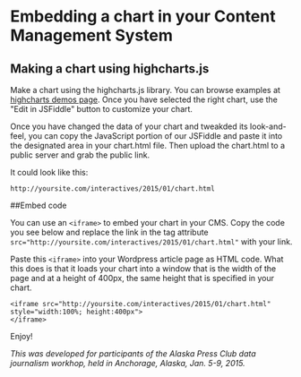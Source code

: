 # Embedding a chart in your Content Management System

## Making a chart using highcharts.js

Make a chart using the highcharts.js library. You can browse examples at [highcharts demos page](http://www.highcharts.com/demo). Once you have selected the right chart, use the "Edit in JSFiddle" button to customize your chart.

Once you have changed the data of your chart and tweakded its look-and-feel, you can copy the JavaScript portion of our JSFiddle and paste it into the designated area in your chart.html file. Then upload the chart.html to a public server and grab the public link.

It could look like this:
```
http://yoursite.com/interactives/2015/01/chart.html
```

##Embed code

You can use an `<iframe>` to embed your chart in your CMS. Copy the code you see below and replace the link in the tag attribute `src="http://yoursite.com/interactives/2015/01/chart.html"` with your link.

Paste this `<iframe>` into your Wordpress article page as HTML code. What this does is that it loads your chart into a window that is the width of the page and at a height of 400px, the same height that is specified in your chart.


```
<iframe src="http://yoursite.com/interactives/2015/01/chart.html" style="width:100%; height:400px">
</iframe>

```

Enjoy!

*This was developed for participants of the Alaska Press Club data journalism workhop, held in Anchorage, Alaska, Jan. 5-9, 2015.*